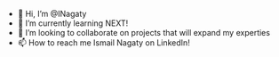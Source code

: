 - 👋 Hi, I’m @INagaty
- 🌱 I’m currently learning NEXT!
- 💞️ I’m looking to collaborate on projects that will expand my experties
- 📫 How to reach me Ismail Nagaty on LinkedIn!

<!---
INagaty/INagaty is a ✨ special ✨ repository because its `README.md` (this file) appears on your GitHub profile.
You can click the Preview link to take a look at your changes.
--->
